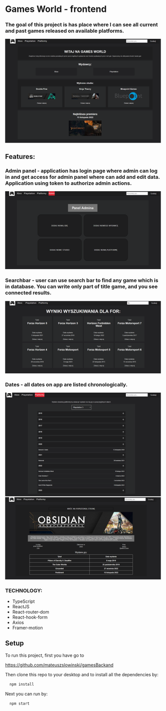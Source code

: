 # Games World - frontend

### The goal of this project is has place where I can see all current and past games released on available platforms.  

![](public/readme/home.png)


## Features:
### Admin panel - application has login page where admin can log in and get access for admin panel where can add and edit data. Application using token to authorize admin actions.

![](public/readme/admin.png)

### Searchbar - user can use search bar to find any game which is in database. You can write only part of title game, and you see connected results.

![](public/readme/searchResult.png)

### Dates - all dates on app are listed chronologically.

![](public/readme/platform.png)
![](public/readme/studioPage.png)

### TECHNOLOGY:
- TypeScript
- ReactJS
- React-router-dom
- React-hook-form 
- Axios
- Framer-motion

## Setup
To run this project, first you have go to

https://github.com/mateuszslowinski/gamesBackand

Then clone this repo to your desktop and to install all the dependencies by:
```sh
  npm install 
  ```
Next you can run by:
```sh
  npm start
```
  